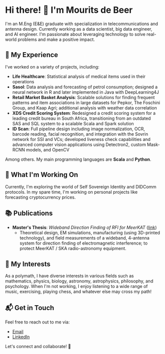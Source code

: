 # Hi there! 👋 I'm Mourits de Beer

I'm an M.Eng (E&E) graduate with specialization in telecommunications and antenna design. Currently working as a data scientist, big data engineer, and AI engineer. I'm passionate about leveraging technology to solve real-world problems and make a positive impact.

## 🚀 My Experience

I've worked on a variety of projects, including:

- **Life Healthcare**: Statistical analysis of medical items used in their operations
- **Sasol**: Data analysis and forecasting of petrol consumption; designed a neural network in R and later implemented in Java with DeepLearning4J
- **Retail Market Basket Analysis**: Scalable solutions for finding frequent patterns and item associations in large datasets for Pepkor, The Foschini Group, and Kaap Agri; additional analysis with weather data correlation
- **XDS Credit Scoring System**: Redesigned a credit scoring system for a leading credit bureau in South Africa, transitioning from an outdated SAS and SQL system to a scalable Scala and Spark solution
- **ID Scan**: Full pipeline design including image normalization, OCR, barcode reading, facial recognition, and integration with the Sovrin network for SSI and VCs; developed liveness check capabilities and advanced computer vision applications using Detectron2, custom Mask-RCNN models, and OpenCV

Among others. My main programming languages are **Scala** and **Python**.

## 🌱 What I'm Working On

Currently, I'm exploring the world of Self Sovereign Identity and DIDComm protocols. In my spare time, I'm working on personal projects like forecasting cryptocurrency prices.

## 📚 Publications

- **Master's Thesis**: *Wideband Direction Finding of RFI for MeerKAT* ([link](https://scholar.sun.ac.za/handle/10019.1/101179))
  - Theoretical design, EM simulations, manufacturing (using 3D-printed technology), and field measurements of a wideband, 4-antenna system for direction finding of electromagnetic interference; to protect MeerKAT / SKA radio-astronomy equipment.

## 🎨 My Interests

As a polymath, I have diverse interests in various fields such as mathematics, physics, biology, astronomy, astrophysics, philosophy, and psychology. When I'm not working, I enjoy listening to a wide range of music, exercising, playing chess, and whatever else may cross my path!

## 📬 Get in Touch

Feel free to reach out to me via:

- [Email](mailto:ff137@proton.me)
- [LinkedIn](https://www.linkedin.com/in/mourits-de-beer-498b56246/)

Let's connect and collaborate! 🚀
